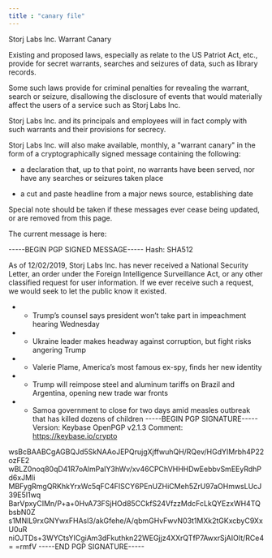 ```yaml
---
title : "canary file"
---
```


Storj Labs Inc. Warrant Canary

Existing and proposed laws, especially as relate to the US Patriot Act, etc., provide for secret warrants,
searches and seizures of data, such as library records.

Some such laws provide for criminal penalties for revealing the warrant, search or seizure, disallowing the
disclosure of events that would materially affect the users of a service such as Storj Labs Inc.

Storj Labs Inc. and its principals and employees will in fact comply with such warrants and their provisions
for secrecy.

Storj Labs Inc. will also make available, monthly, a "warrant canary" in the form of a cryptographically signed
message containing the following:

- a declaration that, up to that point, no warrants have been served, nor have any searches or seizures
  taken place

- a cut and paste headline from a major news source, establishing date

Special note should be taken if these messages ever cease being updated, or are removed from this page.

The current message is here:

-----BEGIN PGP SIGNED MESSAGE-----
Hash: SHA512

As of 12/02/2019, Storj Labs Inc. has never received a National Security Letter, an order under the Foreign Intelligence
 Surveillance Act, or any other classified request for user information. If we ever receive such a request, we would
 seek to let the public know it existed.

- - Trump’s counsel says president won’t take part in impeachment hearing Wednesday
- - Ukraine leader makes headway against corruption, but fight risks angering Trump
- - Valerie Plame, America’s most famous ex-spy, finds her new identity
- - Trump will reimpose steel and aluminum tariffs on Brazil and Argentina, opening new trade war fronts
- - Samoa government to close for two days amid measles outbreak that has killed dozens of children
-----BEGIN PGP SIGNATURE-----
Version: Keybase OpenPGP v2.1.3
Comment: https://keybase.io/crypto

wsBcBAABCgAGBQJd5SkNAAoJEPQrujgXjffwuhQH/RQev/HGdYIMrbh4P22ozFE2
wBLZ0noq80qD41R7oAlmPaIY3hWv/xv46CPChVHHHDwEebbvSmEEyRdhPd6xJMli
MBFygRmgQRKhkYrxWc5qFC4FISCY6PEnUZHiCMeh5ZrU97aOHmwsLUcJ39E5I1wq
BarVpxyCIMn/P+a+0HvA73FSjHOd85CCkfS24VfzzMdcFcLkQYEzxWH4TQbsbN0Z
s1MNlL9rxGNYwxFHAsl3/akGfehe/A/qbmGHvFwvN03t1MXk2tGKxcbyC9XxU0uR
niOJTDs+3WYCtsYICgiAm3dFkuthkn22WEGjjz4XXrQTfP7AwxrSjAIOIt/RCe4=
=rmfV
-----END PGP SIGNATURE-----
